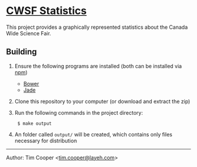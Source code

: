 # [CWSF Statistics](http://cwsf.layeh.com/)

This project provides a graphically represented statistics about the Canada Wide Science Fair.

## Building

1. Ensure the following programs are installed (both can be installed via [npm](https://www.npmjs.org/))
    - [Bower](http://bower.io/)
    - [Jade](https://github.com/visionmedia/jade)

2. Clone this repository to your computer (or download and extract the zip)
3. Run the following commands in the project directory:

        $ make output

4. An folder called `output/` will be created, which contains only files necessary for distribution

----

Author: Tim Cooper <<tim.cooper@layeh.com>>
